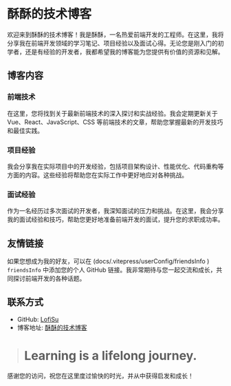 # 酥酥的技术博客

欢迎来到酥酥的技术博客！我是酥酥，一名热爱前端开发的工程师。在这里，我将分享我在前端开发领域的学习笔记、项目经验以及面试心得。无论您是刚入门的初学者，还是有经验的开发者，我都希望我的博客能为您提供有价值的资源和见解。

## 博客内容

### 前端技术
在这里，您将找到关于最新前端技术的深入探讨和实战经验。我会定期更新关于 Vue、React、JavaScript、CSS 等前端技术的文章，帮助您掌握最新的开发技巧和最佳实践。

### 项目经验
我会分享我在实际项目中的开发经验，包括项目架构设计、性能优化、代码重构等方面的内容。这些经验将帮助您在实际工作中更好地应对各种挑战。

### 面试经验
作为一名经历过多次面试的开发者，我深知面试的压力和挑战。在这里，我会分享我的面试经验和技巧，帮助您更好地准备前端开发的面试，提升您的求职成功率。

## 友情链接

如果您想成为我的好友，可以在 (docs/.vitepress/userConfig/friendsInfo ) `friendsInfo` 中添加您的个人 GitHub 链接。我非常期待与您一起交流和成长，共同探讨前端开发的各种话题。

## 联系方式

- GitHub: [LofiSu](https://github.com/LofiSu)
- 博客地址: [酥酥的技术博客](https://www.lofisu.chat/)

> # Learning is a lifelong journey.

感谢您的访问，祝您在这里度过愉快的时光，并从中获得启发和成长！
